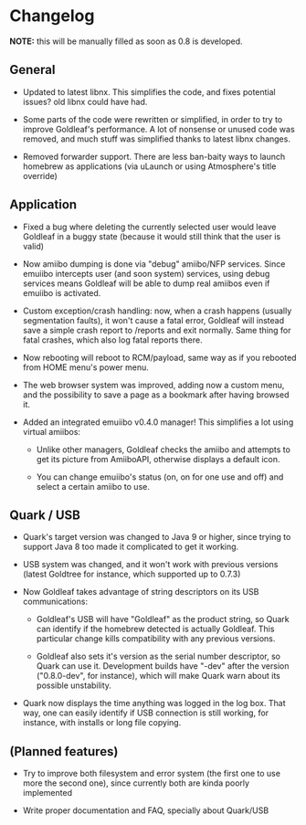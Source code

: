 # Changelog

**NOTE:** this will be manually filled as soon as 0.8 is developed.

## General

- Updated to latest libnx. This simplifies the code, and fixes potential issues? old libnx could have had.

- Some parts of the code were rewritten or simplified, in order to try to improve Goldleaf's performance. A lot of nonsense or unused code was removed, and much stuff was simplified thanks to latest libnx changes.

- Removed forwarder support. There are less ban-baity ways to launch homebrew as applications (via uLaunch or using Atmosphere's title override)

## Application

- Fixed a bug where deleting the currently selected user would leave Goldleaf in a buggy state (because it would still think that the user is valid)

- Now amiibo dumping is done via "debug" amiibo/NFP services. Since emuiibo intercepts user (and soon system) services, using debug services means Goldleaf will be able to dump real amiibos even if emuiibo is activated.

- Custom exception/crash handling: now, when a crash happens (usually segmentation faults), it won't cause a fatal error, Goldleaf will instead save a simple crash report to /reports and exit normally. Same thing for fatal crashes, which also log fatal reports there.

- Now rebooting will reboot to RCM/payload, same way as if you rebooted from HOME menu's power menu.

- The web browser system was improved, adding now a custom menu, and the possibility to save a page as a bookmark after having browsed it.

- Added an integrated emuiibo v0.4.0 manager! This simplifies a lot using virtual amiibos:

  - Unlike other managers, Goldleaf checks the amiibo and attempts to get its picture from AmiiboAPI, otherwise displays a default icon.

  - You can change emuiibo's status (on, on for one use and off) and select a certain amiibo to use.

## Quark / USB

- Quark's target version was changed to Java 9 or higher, since trying to support Java 8 too made it complicated to get it working.

- USB system was changed, and it won't work with previous versions (latest Goldtree for instance, which supported up to 0.7.3)

- Now Goldleaf takes advantage of string descriptors on its USB communications:

  - Goldleaf's USB will have "Goldleaf" as the product string, so Quark can identify if the homebrew detected is actually Goldleaf. This particular change kills compatibility with any previous versions.

  - Goldleaf also sets it's version as the serial number descriptor, so Quark can use it. Development builds have "-dev" after the version ("0.8.0-dev", for instance), which will make Quark warn about its possible unstability.

- Quark now displays the time anything was logged in the log box. That way, one can easily identify if USB connection is still working, for instance, with installs or long file copying.

## (Planned features)

- Try to improve both filesystem and error system (the first one to use more the second one), since currently both are kinda poorly implemented

- Write proper documentation and FAQ, specially about Quark/USB